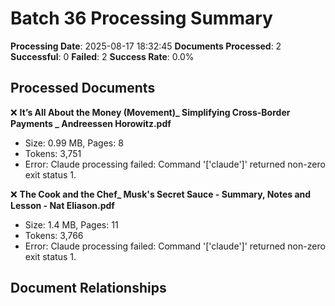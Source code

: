 # Batch 36 Processing Summary

**Processing Date**: 2025-08-17 18:32:45
**Documents Processed**: 2
**Successful**: 0
**Failed**: 2
**Success Rate**: 0.0%

## Processed Documents

❌ **It’s All About the Money (Movement)_ Simplifying Cross-Border Payments _ Andreessen Horowitz.pdf**
   - Size: 0.99 MB, Pages: 8
   - Tokens: 3,751
   - Error: Claude processing failed: Command '['claude']' returned non-zero exit status 1.

❌ **The Cook and the Chef_ Musk's Secret Sauce - Summary, Notes and Lesson - Nat Eliason.pdf**
   - Size: 1.4 MB, Pages: 11
   - Tokens: 3,766
   - Error: Claude processing failed: Command '['claude']' returned non-zero exit status 1.

## Document Relationships
